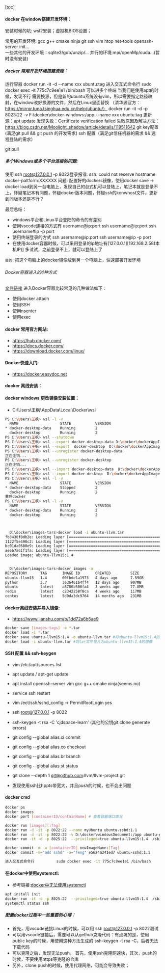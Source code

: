 [toc]
#### docker 在window搭建开发环境：
安装时候的坑:     wsl2安装；虚拟机BIOS设置；

常用的开发环境:   gcc g++ cmake ninja git ssh vim htop net-tools openssh-server init...  
一些其他的开发环境：sqlite3/gdb/unzip/...
并行的环境:mpi/openMp/cuda...(暂时没有安装)



##### docker 常用开发环境搭建流程：
运行容器                  docker run -it -d --name xxx ubuntu:tag
进入交互式命令行          sudo docker exec -it 775c7c9ee1e1 /bin/bash
可以进多个终端
当我们是使用apt的时候，发现不行
需要换源，但是新的ubuntu系统没有vim，所以需要指定路径映射，在window改好换源的文件，然后在Linux里面替换
（清华源官方：https://mirror.tuna.tsinghua.edu.cn/help/ubuntu/）
docker run -it -d -p 8023:22 -v F:\docker\docker-windows:/app --name xxx ubuntu:tag
更新源：apt update 
发现失败：Certificate verification failed
失败原因及解决方法：https://blog.csdn.net/Moolight_shadow/article/details/119511642
git key配置(满足git pull && git push 的开发需求)
ssh 配置（满足git信任机器的需求 && 远程登陆的需求）

git pull 

##### 多个Windows或多个平台连接的问题:
使用 ssh root@127.0.0.1 -p 8022登录报错:
ssh: could not reserve hostname docker-paltform:XXXXXX
问题: 配置好的dockers镜像，使用docker save -> docker load到另一台电脑上，发现自己的台式机可以登陆上，笔记本就是登录不上，怀疑笔记本有问题，怀疑docker版本问题，怀疑ssh的konwhost文件，更新到同版本还是不行？

最后总结：
* windows平台和Linux平台登陆的命令的有差别
* 使用vscode连接的方式有
  username@ip:port
  ssh username@ip:port
  ssh username#ip -p port
* 使用终端登录的方式
  ssh username@ip:port
  ssh username@ip -p port
* 在使用docker容器时候，可以采用登录的ip地址有[127.0.0.1][192.168.2.58(本机IP)]
多试试，之前登录不上，就可以登陆上了

```目的```: 把这个电脑上的docker镜像放到另一个电脑上，快速部署开发环境


###### Docker容器进入的4种方式
[文件链接](https://www.cnblogs.com/xhyan/p/6593075.html)
进入Docker容器比较常见的几种做法如下：
* 使用docker attach
* 使用SSH
* 使用nsenter
* 使用exec





#### docker 常用官方网站:
* https://hub.docker.com/
* https://docs.docker.com/
* https://download.docker.com/linux/

#### Docker快速入门:
* https://docker.easydoc.net

#### docker 离线安装：


#### docker windows 更改镜像安装位置：
* C:\Users\王枫\AppData\Local\Docker\wsl


```bash
PS C:\Users\王枫> wsl -l -v
  NAME                   STATE           VERSION
* docker-desktop-data    Running         2
  docker-desktop         Running         2
PS C:\Users\王枫> wsl --shutdown
PS C:\Users\王枫> wsl --export docker-desktop-data D:\docker\dockerAppImages\docker-desktop-data.tar
PS C:\Users\王枫> wsl --export  docker-desktop  D:\docker\dockerAppImages\docker-desktop.tar
PS C:\Users\王枫> wsl --unregister docker-desktop-data
正在注销...
PS C:\Users\王枫> wsl --unregister docker-desktop
正在注销...
PS C:\Users\王枫> wsl --import docker-desktop-data  D:\docker\dockerAppImages\image  D:\docker\dockerAppImages\docker-desktop-data.tar
PS C:\Users\王枫> wsl --import docker-desktop  D:\docker\dockerAppImages\bin  D:\docker\dockerAppImages\docker-desktop.tar
PS C:\Users\王枫> wsl -l -v
  NAME                   STATE           VERSION
* docker-desktop-data    Stopped         2
  docker-desktop         Running         2
重启docker
PS C:\Users\王枫> wsl -l -v
  NAME                   STATE           VERSION
* docker-desktop-data    Running         2
  docker-desktop         Running         2



  D:\docker\images-tars>docker load -i ubuntu-llvm.tar
fb3430f8db2e: Loading layer [==================================================>]  1.854GB/1.854GB
1122f5e490c2: Loading layer [==================================================>]  1.978GB/1.978GB
bc01da0580e9: Loading layer [==================================================>]  3.744GB/3.744GB
ae6b7a61f1fa: Loading layer [==================================================>]  1.495MB/1.495MB
Loaded image: ubuntu-llvm15:1.4
  

  D:\docker\images-tars>docker images -a
REPOSITORY      TAG       IMAGE ID       CREATED         SIZE
ubuntu-llvm15   1.4       00fbde1a1973   4 days ago      7.59GB
python          3.7       3e36461b4ff4   12 days ago     907MB
ubuntu          latest    a8780b506fa4   3 weeks ago     77.8MB
redis           latest    c2342258f8ca   4 weeks ago     117MB
centos          latest    5d0da3dc9764   14 months ago   231MB
  ```


#### docker离线安装并导入镜像:
* https://www.jianshu.com/p/1dd72a6b5ae9
```bash
docker save [images:tags] -o *.tar
docker load -i *.tar
docker save ubuntu-llvm15:1.4 -o ubuntu-llvm.tar #将ubuntu-llvm15:1.4的镜像导出成tar文件
docker load -i ubuntu-llvm.tar #将tar文件导入为ubuntu-llvm15:1.4的镜像
```
#### SSH 配置 && ssh-keygen
* vim /etc/apt/sources.list
* apt update / apt-get update
* apt install openssh-server vim gcc g++ cmake ninja(seems no)
* service ssh restart
* vim /ect/ssh/sshd_config -> PermitRootLogin yes
* ssh root@127.0.0.1 -p 8022

* ssh-keygen -t rsa -C 'cjdspace-learn' (其他的公钥git clone generate errors)
* git config --global alias.ci commit
* git config --global alias.co checkout
* git config --global alias.br branch
* git config --global alias.st status


* git clone --depth 1 git@github.com:llvm/llvm-project.git
* 发现使用ssh比hppts带宽大，并且push的时候，也不会出问题

#### docker cmd
```bash
docker ps
docker images
docker port [containerID/containName] # 查看容器端口情况

docker run [images][:Tag]
docker run -d -it -p 8022:22 --name myUbuntu ubuntu-sshd:1.1
docker run -d -it -p 8022:22 -v D:\docker\windowsDocument:/app ubuntu-gitpush:1.2
docker run -it -d -p 8025:22  --privileged=true ubuntu-llvm15:1.4  /sbin/init

docker commit -m -a [containerID] newImageName:[Tag]
docker commit -m="add sshd" -a="feng" e5624a341ed7 ubuntu-sshd:1.1

进入交互式命令行          sudo docker exec -it 775c7c9ee1e1 /bin/bash
```
#### 在docker中使用systemctl:

* 参考链接:[docker中无法使用systemctl](https://aoyouer.com/posts/docker-systemctl/)
```bash
apt install init
docker run -it -d -p 8025:22  --privileged=true ubuntu-llvm15:1.4  /sbin/init
systemctl status ssh
```

##### 配置docker过程中一些重要的心得：
* 首先，用vscode链接Linux的时候，可以用 ssh root@127.0.0.1 -p 8022测试
* 可以用vscode链接后，需要可以从gethub克隆代码：有点坑的是，使用public key的时候，用使用这种方法生成的 ssh-keygen -t rsa -C，后者无法下载代码
* 可以克隆之后，发现无法push， 首先，使用ssh克隆网速快，其次，push的时候，不要使用https等克隆的仓库
* 另外，clone push的时候，使用代理网络，可能会导致失败；

